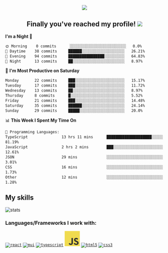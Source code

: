 <p align="center">
  <img src="https://user-images.githubusercontent.com/102032437/162972217-d9d013af-ed44-46cb-bd0c-aaf87b5200e7.gif">
</p>

<h2 align="center">
  Finally you've reached my profile!
  <img src="https://media.giphy.com/media/hvRJCLFzcasrR4ia7z/giphy.gif" width="28">
</h2>

<!--START_SECTION:waka-->
**I'm a Night 🦉** 

```text
🌞 Morning    0 commits      ░░░░░░░░░░░░░░░░░░░░░░░░░   0.0% 
🌆 Daytime    38 commits     ██████░░░░░░░░░░░░░░░░░░░   26.21% 
🌃 Evening    94 commits     ████████████████░░░░░░░░░   64.83% 
🌙 Night      13 commits     ██░░░░░░░░░░░░░░░░░░░░░░░   8.97%

```
📅 **I'm Most Productive on Saturday** 

```text
Monday       22 commits     ███░░░░░░░░░░░░░░░░░░░░░░   15.17% 
Tuesday      17 commits     ███░░░░░░░░░░░░░░░░░░░░░░   11.72% 
Wednesday    13 commits     ██░░░░░░░░░░░░░░░░░░░░░░░   8.97% 
Thursday     8 commits      █░░░░░░░░░░░░░░░░░░░░░░░░   5.52% 
Friday       21 commits     ███░░░░░░░░░░░░░░░░░░░░░░   14.48% 
Saturday     35 commits     ██████░░░░░░░░░░░░░░░░░░░   24.14% 
Sunday       29 commits     █████░░░░░░░░░░░░░░░░░░░░   20.0%

```


📊 **This Week I Spent My Time On** 

```text
💬 Programming Languages: 
TypeScript               13 hrs 11 mins      ████████████████████░░░░░   81.19% 
JavaScript               2 hrs 2 mins        ███░░░░░░░░░░░░░░░░░░░░░░   12.61% 
JSON                     29 mins             ░░░░░░░░░░░░░░░░░░░░░░░░░   3.01% 
CSS                      16 mins             ░░░░░░░░░░░░░░░░░░░░░░░░░   1.73% 
Other                    12 mins             ░░░░░░░░░░░░░░░░░░░░░░░░░   1.28%

```


<!--END_SECTION:waka-->

<h2>My skills</h2>

<img src="https://github-readme-stats.vercel.app/api?username=etczrn&count_private=true&show_icons=true&hide_border=true&bg_color=45deg,185a9d,43cea2&title_color=ffffff&text_color=ffffff&icon_color=ffffff" alt="stats">

### Languages/Frameworks I work with:

<code><a href="https://reactjs.org/"><img alt="react" title="react" src="https://cdn.jsdelivr.net/gh/devicons/devicon/icons/react/react-original.svg" height="48"></a></code>
<code><a href="https://mui.com/"><img alt="mui" title="mui" src="https://cdn.jsdelivr.net/gh/devicons/devicon/icons/materialui/materialui-original.svg" height="48"></a></code>
<code><a href="https://www.typescriptlang.org/"><img alt="typescript" title="typescript" src="https://cdn.jsdelivr.net/gh/devicons/devicon/icons/typescript/typescript-original.svg" height="48"></a></code>
<code><a href="https://developer.mozilla.org/en-US/docs/Web/JavaScript"><img alt="JavaScript" title="JavaScript" src="https://raw.githubusercontent.com/github/explore/80688e429a7d4ef2fca1e82350fe8e3517d3494d/topics/javascript/javascript.png" height="48"></a></code>
<code><a href="https://dev.w3.org/html5/html-author/"><img alt="html5" title="html5" src="https://cdn.jsdelivr.net/gh/devicons/devicon/icons/html5/html5-original.svg" height="48"></a></code>
<code><a href="https://www.w3.org/TR/css/"><img alt="css3" title="css3" src="https://cdn.jsdelivr.net/gh/devicons/devicon/icons/css3/css3-original.svg" height="48"></a></code>
